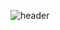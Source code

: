 ![header](https://capsule-render.vercel.app/api?type=transparent&color=auto&height=300&section=header&text=capsule%20render&fontSize=90)


